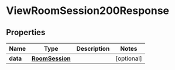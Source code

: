 

# ViewRoomSession200Response


## Properties

| Name | Type | Description | Notes |
|------------ | ------------- | ------------- | -------------|
|**data** | [**RoomSession**](RoomSession.md) |  |  [optional] |



